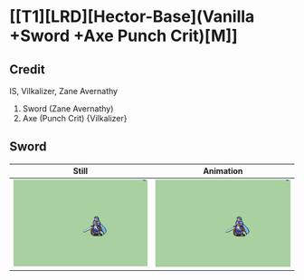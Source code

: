 # [\[T1\]\[LRD\]\[Hector-Base\]\(Vanilla +Sword +Axe Punch Crit\)\[M\]]

## Credit

IS, Vilkalizer, Zane Avernathy

1. Sword (Zane Avernathy)
3. Axe (Punch Crit) {Vilkalizer}
	
## Sword

| Still | Animation |
| :---: | :-------: |
| ![Sword still](./Sword_000.png) | ![Sword animation](./Sword.gif) |
